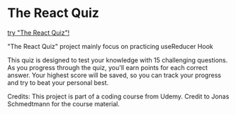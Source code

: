 # The React Quiz
<a href="https://reactquiz-z.netlify.app/">try "The React Quiz"!<a/>

"The React Quiz" project mainly focus on practicing useReducer Hook

This quiz is designed to test your knowledge with 15 challenging questions. As you progress through the quiz, you'll earn points for each correct answer. Your highest score will be saved, so you can track your progress and try to beat your personal best.


Credits: This project is part of a coding course from Udemy. Credit to Jonas Schmedtmann for the course material.
